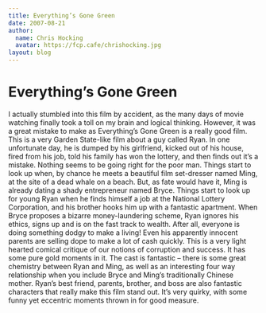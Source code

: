 ```yaml
---
title: Everything’s Gone Green
date: 2007-08-21
author:
  name: Chris Hocking
  avatar: https://fcp.cafe/chrishocking.jpg
layout: blog
---
```

# Everything’s Gone Green

I actually stumbled into this film by accident, as the many days of movie watching finally took a toll on my brain and logical thinking. However, it was a great mistake to make as Everything’s Gone Green is a really good film. This is a very Garden State-like film about a guy called Ryan. In one unfortunate day, he is dumped by his girlfriend, kicked out of his house, fired from his job, told his family has won the lottery, and then finds out it’s a mistake. Nothing seems to be going right for the poor man. Things start to look up when, by chance he meets a beautiful film set-dresser named Ming, at the site of a dead whale on a beach. But, as fate would have it, Ming is already dating a shady entrepreneur named Bryce. Things start to look up for young Ryan when he finds himself a job at the National Lottery Corporation, and his brother hooks him up with a fantastic apartment. When Bryce proposes a bizarre money-laundering scheme, Ryan ignores his ethics, signs up and is on the fast track to wealth. After all, everyone is doing something dodgy to make a living! Even his apparently innocent parents are selling dope to make a lot of cash quickly. This is a very light hearted comical critique of our notions of corruption and success. It has some pure gold moments in it. The cast is fantastic – there is some great chemistry between Ryan and Ming, as well as an interesting four way relationship when you include Bryce and Ming’s traditionally Chinese mother. Ryan’s best friend, parents, brother, and boss are also fantastic characters that really make this film stand out. It’s very quirky, with some funny yet eccentric moments thrown in for good measure.
